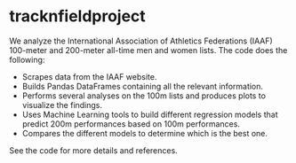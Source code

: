 # tracknfieldproject

We analyze the International Association of Athletics Federations (IAAF) 100-meter and 200-meter all-time men and women lists. The code does the following:  

- Scrapes data from the IAAF website.  
- Builds Pandas DataFrames containing all the relevant information.  
- Performs several analyses on the 100m lists and produces plots to visualize the findings.  
- Uses Machine Learning tools to build different regression models that predict 200m performances based on 100m performances.  
- Compares the different models to determine which is the best one.  
  
See the code for more details and references.
